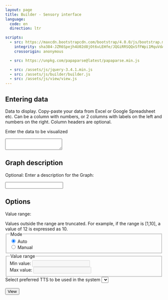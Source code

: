 ```yaml
---
layout: page
title: Builder - Sensory interface
language:
  code: en
  direction: ltr

scripts:
  - src: https://maxcdn.bootstrapcdn.com/bootstrap/4.0.0/js/bootstrap.min.js
    integrity: sha384-JZR6Spejh4U02d8jOt6vLEHfe/JQGiRRSQQxSfFWpi1MquVdAyjUar5+76PVCmYl
    crossorigin: anonymous

  - src: https://unpkg.com/papaparse@latest/papaparse.min.js

  - src: /assets/js/jquery-3.4.1.min.js
  - src: /assets/js/builder/builder.js
  - src: /assets/js/view/view.js
---
```



<div onload="initializeBuilderScript()" onunload=""></div>

## Entering data


Data to display. Copy-paste your data from Excel or Google Spreadsheet etc. Can be a column with numbers, or 2 columns with labels on the left and numbers on the right. Column headers are optional.


<label for="dataInput">Enter the data to be visualized</label>

<textarea id="dataInput"
          aria-required="true"
          aria-describedby="dataInputFeedback"
          onblur="parseInput()"
          required></textarea>

<span id="dataInputFeedback" aria-live="assertive"></span>


## Graph description


<label for="graphDescription">Optional: Enter a description for the Graph:</label>

<input type="text" id="graphDescription" name="graphDescription" spellcheck="true" autocomplete="off">

## Options


Value range:


<div class="container-fluid">
  Values outside the range are truncated. For example, if the range is [1,10], a value of 12 is expressed as
  10.<br>
  <fieldset>
    <legend>Mode</legend>
    <div>
      <input type="radio" id="autoOption" name="value_range" value="auto" onclick="onRadioChange(this)" checked>
      <label for="autoOption">Auto</label>
    </div>
    <div>
      <input type="radio" id="manualOption" name="value_range" value="manual" onclick="onRadioChange(this)">
      <label for="manualOption">Manual</label>
    </div>
  </fieldset>
  <fieldset>
    <legend>Value range</legend>
    <div>
      <label for="minValue">Min value:</label>
      <input type="number" name="Minimum value" id="minValue" value="" step="0.01" disabled>
    </div>
    <div>
      <label for="maxValue">Max value:</label>
      <input type="number" name="Maximum value" id="maxValue" value="" step="0.01" disabled>
    </div>
  </fieldset>
  <div style="display: none;">
    <label for="instrumentType">Select instrument type</label>
    <select id="instrumentType">
      <option value="synthesizer">Synthesizer</option>
      <option value="piano">Piano</option>
    </select>
    <br>
  </div>
  <label for="ttsVoice">Select preferred TTS to be used in the system</label>
  <select id="ttsVoice">
  </select>
  <br>
</div>


<div style="display: none;" aria-hidden="true">
  Sounds:
  <select>
    <option value="synthetic">Synthetic sound waves</option>
    <option value="piano">Piano</option>
    <option value="opera">Opera singer</option>
    <option value="lalala">Lalala</option>
    <option value="motorcycle">Motorcycle</option>
    <option value="laughter">People laughing</option>
    <option value="farts">Farts</option>
    <option value="arnold">Arnold</option>
  </select>
  <br>
</div>
<br>
<button id="viewButton" onclick="handleViewClick()">View</button>
